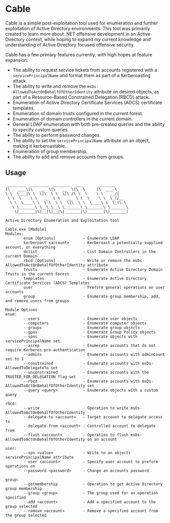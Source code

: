 # Cable
Cable is a simple post-exploitation tool used for enumeration and further exploitation of Active Directory environments. This tool was primarily created to learn more about .NET offensive development in an Active Directory context, while hoping to expand my current knowledge and understanding of Active Directory focused offensive security.

Cable has a few primary features currently, with high hopes at feature expansion: 
- The ability to request service tickets from accounts registered with a `servicePrincipalName` and format them as part of a Kerberoasting attack. 
- The ability to write and remove the `msDs-AllowedToActOnBehalfOfOtherIdentity` attribute on desired objects, as part of a Resource-Based Constrained Delegation (RBCD) attack. 
- Enumeration of Active Directory Certificate Services (ADCS) certificate templates.
- Enumeration of domain trusts configured in the current forest.
- Enumeration of domain controllers in the current domain.
- General LDAP enumeration with both pre-created queries and the ability to specify custom queries.
- The ability to perform password changes.
- The ability to set the `servicePrincipalName` attribute on an object, making it kerberoastable.
- Enumeration of group membership.
- The ability to add and remove accounts from groups.

## Usage
```
 ________  ________  ________  ___       _______
|\   ____\|\   __  \|\   __  \|\  \     |\  ___ \
\ \  \___|\ \  \|\  \ \  \|\ /\ \  \    \ \   __/|
 \ \  \    \ \   __  \ \   __  \ \  \    \ \  \_|/__
  \ \  \____\ \  \ \  \ \  \|\  \ \  \____\ \  \_|\ \
   \ \_______\ \__\ \__\ \_______\ \_______\ \_______\
    \|_______|\|__|\|__|\|_______|\|_______|\|_______|

Active Directory Enumeration and Exploitation tool

Cable.exe [Module]
Modules:
        enum [Options]            - Enumerate LDAP
        kerberoast <account>      - Kerberoast a potentially supplied account, or everything
        dclist                    - List Domain Controllers in the current Domain
        rbcd [Options]            - Write or remove the msDs-AllowedToActOnBehalfOfOtherIdentity attribute
        trusts                    - Enumerate Active Directory Domain Trusts in the current Forest
        templates                 - Enumerate Active Directory Certificate Services (ADCS) Templates
        user                      - Preform general operations on user accounts
        group                     - Enumerate group membership, add, and remove users from groups

Module Options
enum:
        --users                   - Enumerate user objects
        --computers               - Enumerate computer objects
        --groups                  - Enumerate group objects
        --gpos                    - Enumerate Group Policy objects
        --spns                    - Enumerate objects with servicePrincipalName set
        --asrep                   - Enumerate accounts that do not require Kerberos pre-authentication
        --admins                  - Enumerate accounts with adminCount set to 1
        --constrained             - Enumerate accounts with msDs-AllowedToDelegateTo set
        --unconstrained           - Enumerate accounts with the TRUSTED_FOR_DELEGATION flag set
        --rbcd                    - Enumerate accounts with msDs-AllowedToActOnBehalfOfOtherIdentity set
        --query <query>           - Enumerate objects with a custom query

rbcd:
        --write                   - Operation to write msDs-AllowedToActOnBehalfOfOtherIdentity
        --delegate-to <account>   - Target account to delegate access to
        --delegate-from <account> - Controlled account to delegate from
        --flush <account>         - Operation to flush msDs-AllowedToActOnBehalfOfOtherIdentity on an account

user:
        --spn <value>             - Write to an objects servicePrincipalName attribute
        --user <account>          - Specify user account to preform operations on
        --password <password>     - Change an accounts password

group:
        --getmembership           - Operation to get Active Directory group membership
        --group <group>           - The group used for an operation specified
        --add <account>           - Add a specified account to the group selected
        --remove <account>        - Remove a specified account from the group selected

```



